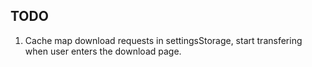 ## TODO

1. Cache map download requests in settingsStorage, start transfering when user enters the download page.